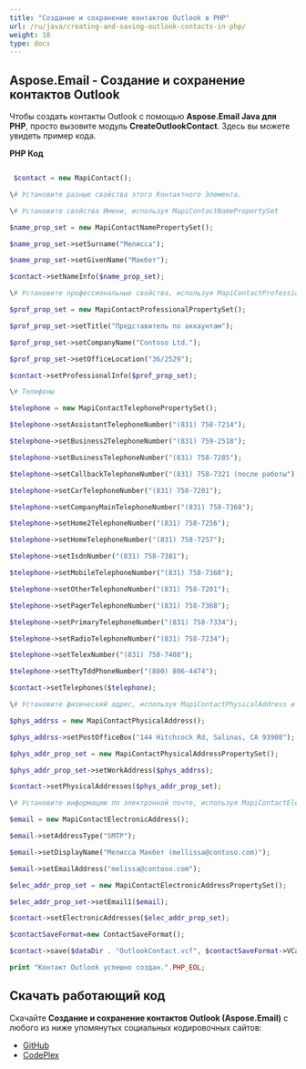```yaml
---
title: "Создание и сохранение контактов Outlook в PHP"
url: /ru/java/creating-and-saving-outlook-contacts-in-php/
weight: 10
type: docs
---
```


## **Aspose.Email - Создание и сохранение контактов Outlook**
Чтобы создать контакты Outlook с помощью **Aspose.Email Java для PHP**, просто вызовите модуль **CreateOutlookContact**. Здесь вы можете увидеть пример кода.

**PHP Код**

``` php

 $contact = new MapiContact();

\# Установите разные свойства этого Контактного Элемента.

\# Установите свойства Имени, используя MapiContactNamePropertySet

$name_prop_set = new MapiContactNamePropertySet();

$name_prop_set->setSurname("Мелисса");

$name_prop_set->setGivenName("Макбет");

$contact->setNameInfo($name_prop_set);

\# Установите профессиональные свойства, используя MapiContactProfessionalPropertySet

$prof_prop_set = new MapiContactProfessionalPropertySet();

$prof_prop_set->setTitle("Представитель по аккаунтам");

$prof_prop_set->setCompanyName("Contoso Ltd.");

$prof_prop_set->setOfficeLocation("36/2529");

$contact->setProfessionalInfo($prof_prop_set);

\# Телефоны

$telephone = new MapiContactTelephonePropertySet();

$telephone->setAssistantTelephoneNumber("(831) 758-7214");

$telephone->setBusiness2TelephoneNumber("(831) 759-2518");

$telephone->setBusinessTelephoneNumber("(831) 758-7285");

$telephone->setCallbackTelephoneNumber("(831) 758-7321 (после работы");

$telephone->setCarTelephoneNumber("(831) 758-7201");

$telephone->setCompanyMainTelephoneNumber("(831) 758-7368");

$telephone->setHome2TelephoneNumber("(831) 758-7256");

$telephone->setHomeTelephoneNumber("(831) 758-7257");

$telephone->setIsdnNumber("(831) 758-7381");

$telephone->setMobileTelephoneNumber("(831) 758-7368");

$telephone->setOtherTelephoneNumber("(831) 758-7201");

$telephone->setPagerTelephoneNumber("(831) 758-7368");

$telephone->setPrimaryTelephoneNumber("(831) 758-7334");

$telephone->setRadioTelephoneNumber("(831) 758-7234");

$telephone->setTelexNumber("(831) 758-7408");

$telephone->setTtyTddPhoneNumber("(800) 806-4474");

$contact->setTelephones($telephone);

\# Установите физический адрес, используя MapiContactPhysicalAddress и MapiContactPhysicalAddressPropertySet

$phys_addrss = new MapiContactPhysicalAddress();

$phys_addrss->setPostOfficeBox("144 Hitchcock Rd, Salinas, CA 93908");

$phys_addr_prop_set = new MapiContactPhysicalAddressPropertySet();

$phys_addr_prop_set->setWorkAddress($phys_addrss);

$contact->setPhysicalAddresses($phys_addr_prop_set);

\# Установите информацию по электронной почте, используя MapiContactElectronicAddress и MapiContactElectronicAddressPropertySet

$email = new MapiContactElectronicAddress();

$email->setAddressType("SMTP");

$email->setDisplayName("Мелисса Макбет (mellissa@contoso.com)");

$email->setEmailAddress("melissa@contoso.com");

$elec_addr_prop_set = new MapiContactElectronicAddressPropertySet();

$elec_addr_prop_set->setEmail1($email);

$contact->setElectronicAddresses($elec_addr_prop_set);

$contactSaveFormat=new ContactSaveFormat();

$contact->save($dataDir . "OutlookContact.vcf", $contactSaveFormat->VCard);

print "Контакт Outlook успешно создан.".PHP_EOL;

```
## **Скачать работающий код**
Скачайте **Создание и сохранение контактов Outlook (Aspose.Email)** с любого из ниже упомянутых социальных кодировочных сайтов:

- [GitHub](https://github.com/aspose-email/Aspose.Email-for-Java/blob/master/Plugins/Aspose_Email_Java_for_PHP/src/aspose/email/ProgrammingOutlook/WorkingWithOutlookMessageFiles/CreateOutlookContact.php)
- [CodePlex](https://archive.codeplex.com/?p=asposeemailjavaphp#src/aspose/email/ProgrammingOutlook/WorkingWithOutlookMessageFiles/CreateOutlookContact.php)
